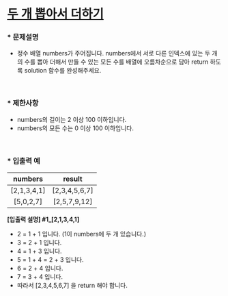 
# [두 개 뽑아서 더하기](https://programmers.co.kr/learn/courses/30/lessons/68644) #



### * 문제설명 ###  
* 정수 배열 numbers가 주어집니다. numbers에서 서로 다른 인덱스에 있는 두 개의 수를 뽑아 더해서 만들 수 있는 모든 수를 배열에 오름차순으로 담아 return 하도록 solution 함수를 완성해주세요.  
</br>

### * 제한사항 ###
* numbers의 길이는 2 이상 100 이하입니다.   
* numbers의 모든 수는 0 이상 100 이하입니다.  
</br>

### * 입출력 예 ###  

numbers | result 
:------:|:------:
[2,1,3,4,1] | [2,3,4,5,6,7]
[5,0,2,7] | [2,5,7,9,12]  

**[입출력 설명] #1_[2,1,3,4,1]** 
* 2 = 1 + 1 입니다. (1이 numbers에 두 개 있습니다.)
* 3 = 2 + 1 입니다.
* 4 = 1 + 3 입니다.
* 5 = 1 + 4 = 2 + 3 입니다.
* 6 = 2 + 4 입니다.
* 7 = 3 + 4 입니다.
* 따라서 [2,3,4,5,6,7] 을 return 해야 합니다.
